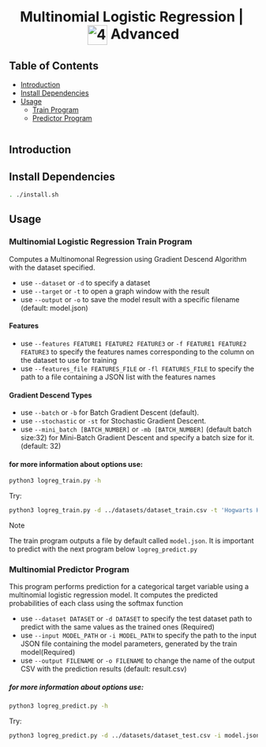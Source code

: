 <!--HEADER-->
<h1 align="center"> Multinomial Logistic Regression | 
 <picture>
  <source media="(prefers-color-scheme: dark)" srcset="https://cdn.simpleicons.org/42/white">
  <img alt="42" width=40 align="center" src="https://cdn.simpleicons.org/42/Black">
 </picture>
 Advanced 
  <!-- <img alt="Complete" src="https://raw.githubusercontent.com/Mqxx/GitHub-Markdown/main/blockquotes/badge/dark-theme/complete.svg"> -->
</h1>
<!--FINISH HEADER-->

<!--MINI DESCRIPTION-->
> 


## Table of Contents
- [Introduction](#introduction)
- [Install Dependencies](#install-dependencies)
- [Usage](#usage)
  - [Train Program](#multinomial-logistic-regression-train-program)
  - [Predictor Program](#multinomial-predictor-program)
<!--
- [Contributing](#contributing)
- [License](#license)
-->
![]()
<!--
> [!IMPORTANT]  
> When refering in the project about theta0($\theta_0$) and theta1($\theta_1$) in the project:
> * theta0($\theta_0$) is the intercept, and can be used interchangeably with the term "intercept." It represents the value of 𝑦 when 𝑥=0.
> * theta1($\theta_1$) is the slope, and can be used interchangeably with the term "slope." It represents how much 𝑦 changes for each unit increase in 𝑥.
-->
## Introduction
## Install Dependencies
```bash
. ./install.sh
```
## Usage
### Multinomial Logistic Regression Train Program
Computes a Multinomonal Regression using Gradient Descend Algorithm with the dataset specified.

* use ```--dataset``` or ```-d``` to specify a dataset
* use ```--target``` or ```-t``` to open a graph window with the result
* use ```--output``` or ```-o``` to save the model result with a specific filename (default: model.json) 

#### Features
* use ```--features FEATURE1 FEATURE2 FEATURE3``` or  ```-f FEATURE1 FEATURE2 FEATURE3``` to specify the features names corresponding to the column on the dataset to use for training
* use ```--features_file FEATURES_FILE``` or ```-fl FEATURES_FILE``` to specify the path to a file containing a JSON list with the features names  

#### Gradient Descend Types
* use ```--batch``` or ```-b``` for Batch Gradient Descent (default).  
* use ```--stochastic``` or ```-st``` for Stochastic Gradient Descent.
* use ```--mini_batch [BATCH_NUMBER]``` or ```-mb [BATCH_NUMBER]``` (default batch size:32) for Mini-Batch Gradient Descent and specify a batch size for it. (default: 32)
#### for more information about options use:
```bash
python3 logreg_train.py -h
```
Try:
```bash
python3 logreg_train.py -d ../datasets/dataset_train.csv -t 'Hogwarts House' -fl example_features_list.json
```

> [!NOTE]
> The train program outputs a file by default called ```model.json```. It is important to predict with the next program below ```logreg_predict.py```
   
### Multinomial Predictor Program
This program performs prediction for a categorical target variable using a multinomial logistic regression model. It computes the predicted probabilities of each class using the softmax function

* use ```--dataset DATASET``` or ```-d DATASET``` to specify the test dataset path to predict with the same values as the trained ones (Required)
* use ```--input MODEL_PATH``` or ```-i MODEL_PATH``` to specify the path to the input JSON file containing the model parameters, generated by the train model(Required)
* use ```--output FILENAME``` or ```-o FILENAME``` to change the name of the output CSV with the prediction results (default: result.csv)

##### for more information about options use:
```bash
python3 logreg_predict.py -h
```
Try:
```bash
python3 logreg_predict.py -d ../datasets/dataset_test.csv -i model.json
```
